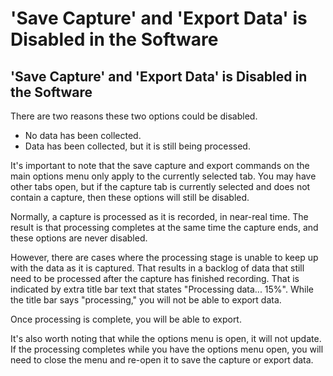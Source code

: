 # 'Save Capture' and 'Export Data' is Disabled in the Software

## 'Save Capture' and 'Export Data' is Disabled in the Software

There are two reasons these two options could be disabled.

* No data has been collected.
* Data has been collected, but it is still being processed.

It's important to note that the save capture and export commands on the main options menu only apply to the currently selected tab. You may have other tabs open, but if the capture tab is currently selected and does not contain a capture, then these options will still be disabled.

Normally, a capture is processed as it is recorded, in near-real time. The result is that processing completes at the same time the capture ends, and these options are never disabled.

However, there are cases where the processing stage is unable to keep up with the data as it is captured. That results in a backlog of data that still need to be processed after the capture has finished recording. That is indicated by extra title bar text that states "Processing data... 15%". While the title bar says "processing," you will not be able to export data.

Once processing is complete, you will be able to export.

It's also worth noting that while the options menu is open, it will not update. If the processing completes while you have the options menu open, you will need to close the menu and re-open it to save the capture or export data.


